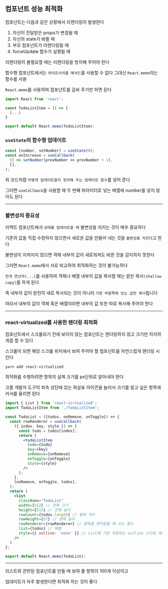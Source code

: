 ## 컴포넌트 성능 최적화  
  
컴포넌트는 다음과 같은 상황에서 리렌더링이 발생한다  
  
1. 자신이 전달받은 props가 변경될 때
1. 자신의 state가 바뀔 때
1. 부모 컴포넌트가 리렌더링될 때
1. forceUpdate 함수가 실행될 때  
  
리렌더링이 불필요할 때는 리렌더링을 방지해 주어야 한다  
  
함수형 컴포넌트에서는 `라이프사이클 메서드`를 사용할 수 없다 그대신 `React.memo`라는 함수를 사용  
  
`React.memo`를 사용하여 컴포넌트를 감싸 주기만 하면 된다  
  
```jsx
import React from 'react';

const TodoListItem = () => {
  (...)
}

export default React.memo(TodoListItem);
```
  
### `useState`의 함수형 업데이트
  
```jsx
const [number, setNumber] = useState(0);
const onIncrease = useCallback(
  () => setNumber(prevNumber => prevNumber + 1), 
  [],
);
```  
  
위 코드처럼 `어떻게 업데이트할지 정의해 주는 업데이트 함수`를 넣어 준다
  
그러면 `useCallback`을 사용할 때 두 번째 파라미터로 넣는 배열에 number를 넣지 않아도 된다  
  
---
  
### 불변성의 중요성
  
리액트 컴포넌트에서 `상태를 업데이트할 때` 불변성을 지키는 것이 매우 중요하다  
  
기존의 값을 직접 수정하지 않으면서 새로운 값을 만들어 내는 것을 `불변성을 지킨다`고 한다  
  
불변성이 지켜지지 않으면 객체 내부의 값이 새로워져도 바뀐 것을 감지하지 못한다  
  
그러면 `React.memo`에서 서로 비교하여 최적화하는 것이 불가능하다  
  
`전개 연산자(...)`를 사용하여 객체나 배열 내부의 값을 복사할 때는 얕은 복사`(shallow copy)`를 하게 된다  
  
즉 내부의 값이 완전히 새로 복사되는 것이 아니라 `가장 바깥쪽에 있는 값만 복사`됩니다  
  
따라서 내부의 값이 객체 혹은 배열이라면 내부의 값 또한 따로 복사해 주어야 한다  
  
---  
  
### react-virtualized를 사용한 렌더링 최적화  
  
컴포넌트에서 스크롤되기 전에 보이지 않는 컴포넌트는 렌더링하지 않고 크기만 차지하게끔 할 수 있다  
  
스크롤이 되면 해당 스크롤 위치에서 보여 주어야 할 컴포넌트를 자연스럽게 렌더링 시킨다  
  
```
yarn add react-virtualized 
```
  
최적화를 수행하려면 항목의 실제 크기를 px단위로 알아내야 한다  
  
크롬 개발자 도구의 좌측 상단에 있는 화살표 아이콘을 눌러서 크기를 알고 싶은 항목에 커서를 올리면 된다  
  
```jsx
import { List } from 'react-virtualized';
import TodoListItem from './TodoListItem';

const TodoList = ({todos, onRemove, onToggle}) => {
  const rowRenderer = useCallback(
    ({ index, key, style }) => {
      const todo = todos[index];
      return (
        <todoListItem 
          todo={todo}
          key={key}
          onRemove={onRemove}
          onToggle={onToggle}
          style={style}
        />
      );
    },
    [onRemove, onToggle, todos],
  );
  return (
    <list 
      className="TodoList"
      width={512} // 전체 크기
      height={513} // 전체 높이
      rowCount={todos.length} // 항목 개수
      rowHeight={57} // 항목 높이
      rowRenderer={rowRenderer} // 항목을 렌더링할 때 쓰는 함수
      list={todos} // 배열
      style={{ outline: 'none' }} // List에 기본 적용되는 outline 스타일 제거
    />
  )
};

export default React.memo(TodoList);
```
  
---  
  
리스트와 관련된 컴포넌트를 만들 때 보여 줄 항목이 100개 이상이고  
  
업데이트가 자주 발생한다면 최적화 하는 것이 좋다  
  

